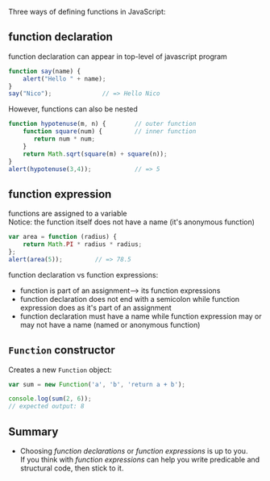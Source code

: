 Three ways of defining functions in JavaScript: 
## function declaration
function declaration can appear in top-level of javascript program
```javascript
function say(name) {
    alert("Hello " + name);
}
say("Nico");              // => Hello Nico
```
However, functions can also be nested
```javascript
function hypotenuse(m, n) {        // outer function
    function square(num) {         // inner function
       return num * num;
    }
    return Math.sqrt(square(m) + square(n));
}
alert(hypotenuse(3,4));            // => 5
```

## function expression 
functions are assigned to a variable  
Notice: the function itself does not have a name (it's anonymous function)
```javascript
var area = function (radius) {
    return Math.PI * radius * radius;
};
alert(area(5));         // => 78.5
```
function declaration vs function expressions:
* function is part of an assignment--> its function expressions
* function declaration does not end with a semicolon while function expression
does as it's part of an assignment
* function declaration must have a name while function expression may or may not have a name (named or anonymous function)

## `Function` constructor
Creates a new `Function` object:
```javascript
var sum = new Function('a', 'b', 'return a + b');

console.log(sum(2, 6));
// expected output: 8
```

## Summary
* Choosing *function declarations* or *function expressions* is up to you.   
  If you think with *function expressions* can help you write predicable and structural   code, then stick to it. 